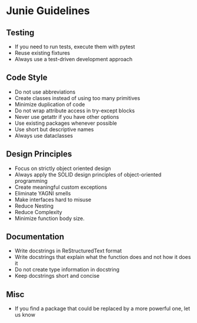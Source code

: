 # Junie Guidelines

## Testing
- If you need to run tests, execute them with pytest
- Reuse existing fixtures
- Always use a test-driven development approach

## Code Style
- Do not use abbreviations
- Create classes instead of using too many primitives
- Minimize duplication of code
- Do not wrap attribute access in try-except blocks
- Never use getattr if you have other options
- Use existing packages whenever possible
- Use short but descriptive names
- Always use dataclasses

## Design Principles
- Focus on strictly object oriented design
- Always apply the SOLID design principles of object-oriented programming
- Create meaningful custom exceptions
- Eliminate YAGNI smells
- Make interfaces hard to misuse
- Reduce Nesting
- Reduce Complexity
- Minimize function body size.

## Documentation
- Write docstrings in ReStructuredText format 
- Write docstrings that explain what the function does and not how it does it
- Do not create type information in docstring
- Keep docstrings short and concise

## Misc
- If you find a package that could be replaced by a more powerful one, let us know